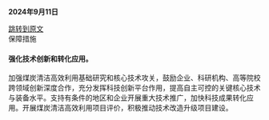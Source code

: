**2024年9月11日**

[跳转到原文](https://www.ndrc.gov.cn/xxgk/zcfb/tz/202409/t20240929_1393429.html)  
保障措施  
#### 强化技术创新和转化应用。  

加强煤炭清洁高效利用基础研究和核心技术攻关，鼓励企业、科研机构、高等院校跨领域创新深度合作，充分发挥科技创新平台作用，提高自主可控的关键核心技术与装备水平。支持有条件的地区和企业开展重大技术推广，加快科技成果转化应用。开展煤炭清洁高效利用项目评价，积极推动技术改造升级项目建设。